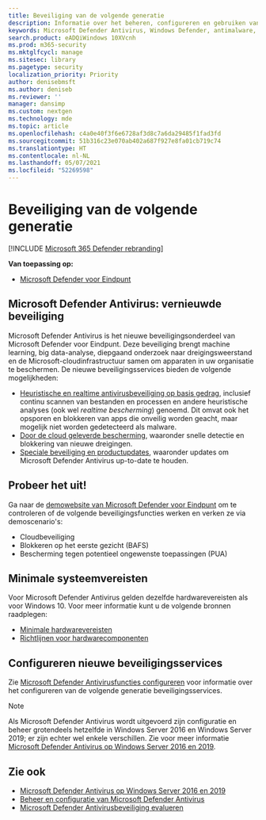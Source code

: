 ```yaml
---
title: Beveiliging van de volgende generatie
description: Informatie over het beheren, configureren en gebruiken van Microsoft Defender Antivirus, ingebouwde antimalware- en antivirusbeveiliging.
keywords: Microsoft Defender Antivirus, Windows Defender, antimalware, scep, system center endpoint protection, system center configuration manager, virus, malware, bedreiging, detectie, beveiliging, bescherming
search.product: eADQiWindows 10XVcnh
ms.prod: m365-security
ms.mktglfcycl: manage
ms.sitesec: library
ms.pagetype: security
localization_priority: Priority
author: denisebmsft
ms.author: deniseb
ms.reviewer: ''
manager: dansimp
ms.custom: nextgen
ms.technology: mde
ms.topic: article
ms.openlocfilehash: c4a0e40f3f6e6728af3d8c7a6da29485f1fad3fd
ms.sourcegitcommit: 51b316c23e070ab402a687f927e8fa01cb719c74
ms.translationtype: HT
ms.contentlocale: nl-NL
ms.lasthandoff: 05/07/2021
ms.locfileid: "52269598"
---
```

# <a name="next-generation-protection"></a>Beveiliging van de volgende generatie

[!INCLUDE [Microsoft 365 Defender rebranding](../../includes/microsoft-defender.md)]

**Van toepassing op:**

- [Microsoft Defender voor Eindpunt](/microsoft-365/security/defender-endpoint/)

## <a name="microsoft-defender-antivirus-your-next-generation-protection"></a>Microsoft Defender Antivirus: vernieuwde beveiliging

Microsoft Defender Antivirus is het nieuwe beveiligingsonderdeel van Microsoft Defender voor Eindpunt. Deze beveiliging brengt machine learning, big data-analyse, diepgaand onderzoek naar dreigingsweerstand en de Microsoft-cloudinfrastructuur samen om apparaten in uw organisatie te beschermen. De nieuwe beveiligingsservices bieden de volgende mogelijkheden:

- [Heuristische en realtime antivirusbeveiliging op basis gedrag](configure-protection-features-microsoft-defender-antivirus.md), inclusief continu scannen van bestanden en processen en andere heuristische analyses (ook wel *realtime bescherming*) genoemd. Dit omvat ook het opsporen en blokkeren van apps die onveilig worden geacht, maar mogelijk niet worden gedetecteerd als malware.
- [Door de cloud geleverde bescherming](cloud-protection-microsoft-defender-antivirus.md), waaronder snelle detectie en blokkering van nieuwe dreigingen.
- [Speciale beveiliging en productupdates](manage-updates-baselines-microsoft-defender-antivirus.md), waaronder updates om Microsoft Defender Antivirus up-to-date te houden.

## <a name="try-a-demo"></a>Probeer het uit!

Ga naar de [demowebsite van Microsoft Defender voor Eindpunt](https://demo.wd.microsoft.com?ocid=cx-wddocs-testground) om te controleren of de volgende beveiligingsfuncties werken en verken ze via demoscenario's:
- Cloudbeveiliging
- Blokkeren op het eerste gezicht (BAFS)
- Bescherming tegen potentieel ongewenste toepassingen (PUA)

## <a name="minimum-system-requirements"></a>Minimale systeemvereisten

Voor Microsoft Defender Antivirus gelden dezelfde hardwarevereisten als voor Windows 10. Voor meer informatie kunt u de volgende bronnen raadplegen:

- [Minimale hardwarevereisten](/windows-hardware/design/minimum/minimum-hardware-requirements-overview)
- [Richtlijnen voor hardwarecomponenten](/windows-hardware/design/component-guidelines/components)

## <a name="configure-next-generation-protection-services"></a>Configureren nieuwe beveiligingsservices

Zie [Microsoft Defender Antivirusfuncties configureren](configure-microsoft-defender-antivirus-features.md) voor informatie over het configureren van de volgende generatie beveiligingsservices.

> [!Note]  
> Als Microsoft Defender Antivirus wordt uitgevoerd zijn configuratie en beheer grotendeels hetzelfde in Windows Server 2016 en Windows Server 2019; er zijn echter wel enkele verschillen. Zie voor meer informatie [Microsoft Defender Antivirus op Windows Server 2016 en 2019](microsoft-defender-antivirus-on-windows-server.md).

## <a name="see-also"></a>Zie ook

- [Microsoft Defender Antivirus op Windows Server 2016 en 2019](microsoft-defender-antivirus-on-windows-server.md)
- [Beheer en configuratie van Microsoft Defender Antivirus](configuration-management-reference-microsoft-defender-antivirus.md)
- [Microsoft Defender Antivirusbeveiliging evalueren](evaluate-microsoft-defender-antivirus.md)
